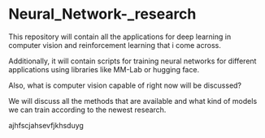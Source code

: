 # Neural_Network-_research

This repository will contain all the applications for deep learning in computer vision and reinforcement learning that i come across.


Additionally, it will contain scripts for training neural networks for different applications using libraries like MM-Lab or hugging face.

Also, what is computer vision capable of right now will be discussed? 

We will discuss all the methods that are available and what kind of models we can train according to the newest research.

ajhfscjahsevfjkhsduyg
